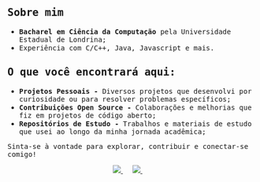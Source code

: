 <!--<h1 align="left"><samp>Bem-vindo 👋 ☕</samp></h1> -->
<!-- <p><samp>Olá! Sinta-se à vontade no meu GitHub. Aqui você encontrará alguns dos meus projetos, experimentos e materiais que produzi ao longo .</samp></p> -->
<h2><samp>Sobre mim</samp></h2>
<ul>
    <li><samp><strong>Bacharel em Ciência da Computação</strong> pela Universidade Estadual de Londrina;</samp></li>
    <li><samp>Experiência com C/C++, Java, Javascript e mais.</samp></li>
</ul>
<h2><samp>O que você encontrará aqui:</samp></h2>
<ul>
    <li><samp><strong>Projetos Pessoais -</strong> Diversos projetos que desenvolvi por curiosidade ou para resolver problemas específicos;</samp></li>
    <li><samp><strong>Contribuições Open Source -</strong> Colaborações e melhorias que fiz em projetos de código aberto;</samp></li>
    <li><samp><strong>Repositórios de Estudo -</strong> Trabalhos e materiais de estudo que usei ao longo da minha jornada acadêmica;</samp></li>
</ul>
<p><samp>Sinta-se à vontade para explorar, contribuir e conectar-se comigo!</samp></p>

<p align="center">
  <a target="_blank" href="https://www.linkedin.com/in/matheus-vila-real-503b6a319/">
    <img src="https://img.shields.io/badge/linkedin-%230077B5.svg?&style=for-the-badge&logo=linkedin&logoColor=white"/>
  </a> &nbsp;&nbsp;&nbsp;&nbsp;
  <a href="mailto:mpvr0409@gmail.com">
    <img src="https://img.shields.io/badge/gmail-%23D14836.svg?&style=for-the-badge&logo=gmail&logoColor=white"/>
  </a> &nbsp;&nbsp;&nbsp;&nbsp;
</p>

<!-- <h4 align="left"><samp>I graduated in computer science (summa cum laude) at the State University of Londrina (UEL) and I'm currently pursuing a master's degree in computer science and a doctoral degree in electrical engineering at UEL.</samp></h4> -->


<!--
**mpvreal/mpvreal** is a ✨ _special_ ✨ repository because its `README.md` (this file) appears on your GitHub profile.

Here are some ideas to get you started:
\\ Welcome 👋 ☕
- 🔭 I’m currently working on ...
- 🌱 I’m currently learning ...
- 👯 I’m looking to collaborate on ...
- 🤔 I’m looking for help with ...
- 💬 Ask me about ...
- 📫 How to reach me: ...
/- 😄 Pronouns: ...
- ⚡ Fun fact: ...
-->
